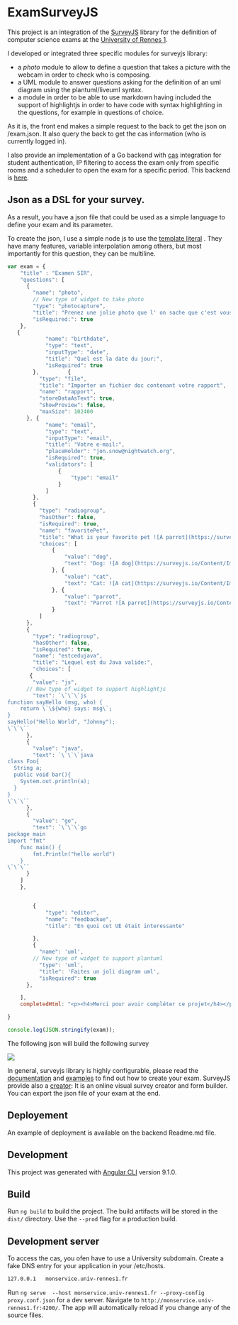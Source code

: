 # ExamSurveyJS

This project is an integration of the [SurveyJS](https://surveyjs.io/Overview/Library) library for the definition of computer science exams at the [University of Rennes 1](https://www.univ-rennes1.fr/).

I developed or integrated three specific modules for surveyjs library:

- a *photo* module to allow to define a question that takes a picture with the webcam in order to check who is composing.
- a UML module to answer questions asking for the definition of an uml diagram using the plantuml/liveuml syntax.
- a module in order to be able to use markdown having included the support of highlightjs in order to have code with syntax highlighting in the questions, for example in questions of choice.

As it is, the front end makes a simple request to the back to get the json on /exam.json. It also query the back to get the cas information (who is currently logged in). 

I also provide an implementation of a Go backend with [cas](https://apereo.github.io/cas/4.2.x/protocol/CAS-Protocol.html) integration for student authentication, IP filtering to access the exam only from specific  rooms and a scheduler to open the exam for a specific period. 
This backend is [here](). 

## Json as a DSL for your survey. 

As a result, you have a json file that could be used as a simple language to define your exam and its parameter.

To create the json, I use a simple node js to use the [template literal](https://developer.mozilla.org/en-US/docs/Web/JavaScript/Reference/template_strings) . They have many features, variable interpolation among others, but most importantly for this question, they can be multiline.

```js
var exam = {
    "title" : "Examen SIR",
    "questions": [
      {
        "name": "photo",
        // New type of widget to take photo
        "type": "photocapture",
        "title": "Prenez une jolie photo que l' on sache que c'est vous",
        "isRequired:": true
    },
   {
            "name": "birthdate",
            "type": "text",
            "inputType": "date",
            "title": "Quel est la date du jour:",
            "isRequired": true
        },         {
          "type": "file",
          "title": "Importer un fichier doc contenant votre rapport",
          "name": "rapport",
          "storeDataAsText": true,
          "showPreview": false,
          "maxSize": 102400
      }, {
            "name": "email",
            "type": "text",
            "inputType": "email",
            "title": "Votre e-mail:",
            "placeHolder": "jon.snow@nightwatch.org",
            "isRequired": true,
            "validators": [
                {
                    "type": "email"
                }
            ]
        },
        {
          "type": "radiogroup",
          "hasOther": false,
          "isRequired": true,
          "name": "favoritePet",
          "title": "What is your favorite pet ![A parrot](https://surveyjs.io/Content/Images/examples/markdown/image_16x16.svg =16x16) ?",
          "choices": [
              {
                  "value": "dog",
                  "text": "Dog: ![A dog](https://surveyjs.io/Content/Images/examples/markdown/dog.svg =14x14)"
              }, {
                  "value": "cat",
                  "text": "Cat: ![A cat](https://surveyjs.io/Content/Images/examples/markdown/cat.svg =14x14)"
              }, {
                  "value": "parrot",
                  "text": "Parrot ![A parrot](https://surveyjs.io/Content/Images/examples/markdown/parrot.svg =14x14)"
              }
          ]
      },
      {
        "type": "radiogroup",
        "hasOther": false,
        "isRequired": true,
        "name": "estcedujava",
        "title": "Lequel est du Java valide:",
        "choices": [
       {
        "value": "js",
      // New type of widget to support highlightjs
        "text": `\`\`\`js
function sayHello (msg, who) {
    return \`\${who} says: msg\`;
}
sayHello("Hello World", "Johnny");
\`\`\``
      },
      {
        "value": "java",
        "text": `\`\`\`java
class Foo{
  String a;
  public void bar(){
    System.out.println(a);
  }
}
\`\`\``
      },
      {
        "value": "go",
        "text": `\`\`\`go
package main
import "fmt"
    func main() {
        fmt.Println("hello world")
    }
\`\`\``
      }
    ]
    },


        {
            "type": "editor",
            "name": "feedbackue",
            "title": "En quoi cet UE était interessante"

        },
        {
          "name": 'uml',
        // New type of widget to support plantuml
          "type": 'uml',
          "title": 'Faites un joli diagram uml',
          "isRequired": true
      },

    ],
    completedHtml: "<p><h4>Merci pour avoir compléter ce projet</h4></p>"

}

console.log(JSON.stringify(exam));

```

The following json will build the following survey

![](doc/screenshot.png)

In general, surveyjs library is highly configurable, please read the [documentation](https://surveyjs.io/Documentation/Library) and [examples](https://surveyjs.io/Examples/Library) to find out how to create your exam. SurveyJS provide also a [creator](https://surveyjs.io/Overview/Survey-Creator): It is an online visual survey creator and form builder. You can export the json file of your exam at the end. 


## Deployement

An example of deployment is available on the backend Readme.md file.

## Development

This project was generated with [Angular CLI](https://github.com/angular/angular-cli) version 9.1.0.


## Build

Run `ng build` to build the project. The build artifacts will be stored in the `dist/` directory. Use the `--prod` flag for a production build.


## Development server


To access the cas, you ofen have to use a University subdomain. Create a fake DNS entry for your application in your /etc/hosts. 

```txt
127.0.0.1	monservice.univ-rennes1.fr
```

Run `ng serve  --host monservice.univ-rennes1.fr --proxy-config proxy.conf.json` for a dev server. Navigate to `http://monservice.univ-rennes1.fr:4200/`. The app will automatically reload if you change any of the source files.
